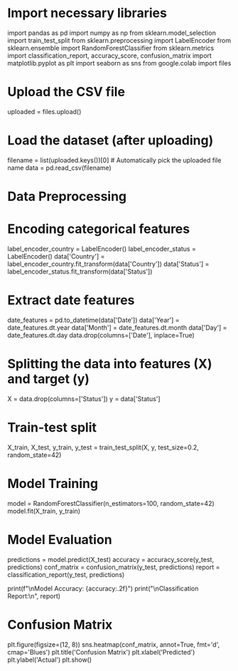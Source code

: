 # Import necessary libraries
import pandas as pd
import numpy as np
from sklearn.model_selection import train_test_split
from sklearn.preprocessing import LabelEncoder
from sklearn.ensemble import RandomForestClassifier
from sklearn.metrics import classification_report, accuracy_score, confusion_matrix
import matplotlib.pyplot as plt
import seaborn as sns
from google.colab import files

# Upload the CSV file
uploaded = files.upload()

# Load the dataset (after uploading)
filename = list(uploaded.keys())[0]  # Automatically pick the uploaded file name
data = pd.read_csv(filename)

# Data Preprocessing
# Encoding categorical features
label_encoder_country = LabelEncoder()
label_encoder_status = LabelEncoder()
data['Country'] = label_encoder_country.fit_transform(data['Country'])
data['Status'] = label_encoder_status.fit_transform(data['Status'])

# Extract date features
date_features = pd.to_datetime(data['Date'])
data['Year'] = date_features.dt.year
data['Month'] = date_features.dt.month
data['Day'] = date_features.dt.day
data.drop(columns=['Date'], inplace=True)

# Splitting the data into features (X) and target (y)
X = data.drop(columns=['Status'])
y = data['Status']

# Train-test split
X_train, X_test, y_train, y_test = train_test_split(X, y, test_size=0.2, random_state=42)

# Model Training
model = RandomForestClassifier(n_estimators=100, random_state=42)
model.fit(X_train, y_train)

# Model Evaluation
predictions = model.predict(X_test)
accuracy = accuracy_score(y_test, predictions)
conf_matrix = confusion_matrix(y_test, predictions)
report = classification_report(y_test, predictions)

print(f"\nModel Accuracy: {accuracy:.2f}")
print("\nClassification Report:\n", report)

# Confusion Matrix
plt.figure(figsize=(12, 8))
sns.heatmap(conf_matrix, annot=True, fmt='d', cmap='Blues')
plt.title('Confusion Matrix')
plt.xlabel('Predicted')
plt.ylabel('Actual')
plt.show()
